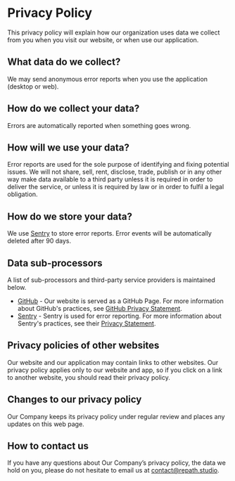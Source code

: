 # Privacy Policy

This privacy policy will explain how our organization uses data we collect from you when
you visit our website, or when use our application.

## What data do we collect?

We may send anonymous error reports when you use the application (desktop or web).

## How do we collect your data?

Errors are automatically reported when something goes wrong.

## How will we use your data?

Error reports are used for the sole purpose of identifying and fixing potential issues.
We will not share, sell, rent, disclose, trade, publish or in any other way make data
available to a third party unless it is required in order to deliver the service, or
unless it is required by law or in order to fulfil a legal obligation.

## How do we store your data?

We use [Sentry](https://sentry.io) to store error reports. Error events will be
automatically deleted after 90 days.

## Data sub-processors

A list of sub-processors and third-party service providers is maintained below.

- [GitHub](https://github.com/) - Our website is served as a GitHub Page. For more 
  information about GitHub's practices, see [GitHub Privacy Statement](https://docs.github.com/en/site-policy/privacy-policies/github-privacy-statement).
- [Sentry](https://sentry.io/) - Sentry is used for error reporting. For more information 
  about Sentry's practices, see their [Privacy Statement](https://sentry.io/privacy/).

## Privacy policies of other websites

Our website and our application may contain links to other websites. Our privacy policy 
applies only to our website and app, so if you click on a link to another website, you 
should read their privacy policy.

## Changes to our privacy policy

Our Company keeps its privacy policy under regular review and places any updates on this 
web page.

## How to contact us

If you have any questions about Our Company’s privacy policy, the data we hold on you,
please do not hesitate to email us at [contact@repath.studio](mailto:contact@repath.studio).
